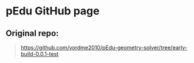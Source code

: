 # pEdu GitHub page
## Original repo:
>  https://github.com/vordme2010/pEdu-geometry-solver/tree/early-build-0.0.1-test



